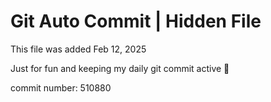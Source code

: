 # Git Auto Commit | Hidden File

This file was added Feb 12, 2025

Just for fun and keeping my daily git commit active 🤪

commit number: 510880
